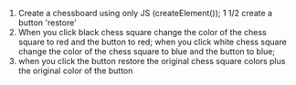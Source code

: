 1. Create a chessboard using only JS (createElement());
	1 1/2 create a button 'restore'
2. When you click black chess square change the color of the chess square to red and the button to red; when you click white chess square change the color of the chess square to blue and the button to blue;
3. when you click the button restore the original chess square colors plus the original color of the button
